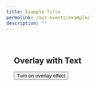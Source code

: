 ```yaml
---
title: Example Title
permalink: /our-events/example/
description: ""
---
```





<style>
#overlay {
  position: fixed;
  display: none;
  width: 100%;
  height: 100%;
  top: 0;
  left: 0;
  right: 0;
  bottom: 0;
  background-color: rgba(0,0,0,0.5);
  z-index: 2;
  cursor: pointer;
}

#text{
  position: absolute;
  top: 50%;
  left: 50%;
  font-size: 50px;
  color: white;
  transform: translate(-50%,-50%);
  -ms-transform: translate(-50%,-50%);
}
</style>



<div id="overlay">
  <div id="text">Overlay Text</div>
</div>

<div style="padding:20px">
  <h2>Overlay with Text</h2>
  <button>Turn on overlay effect</button>
</div>


   

 
